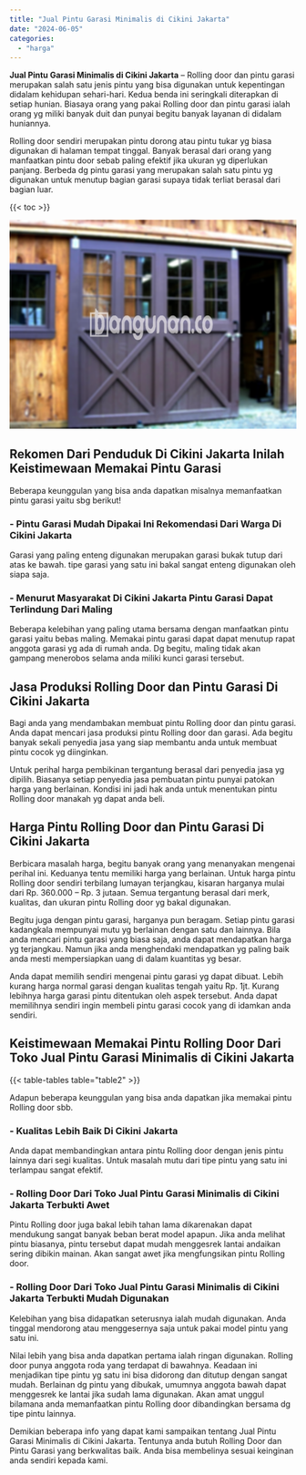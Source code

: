 ```yaml
---
title: "Jual Pintu Garasi Minimalis di Cikini Jakarta"
date: "2024-06-05"
categories: 
  - "harga"
---
```


**Jual Pintu Garasi Minimalis di Cikini Jakarta** – Rolling door dan pintu garasi merupakan salah satu jenis pintu yang bisa digunakan untuk kepentingan didalam kehidupan sehari-hari. Kedua benda ini seringkali diterapkan di setiap hunian. Biasaya orang yang pakai Rolling door dan pintu garasi ialah orang yg miliki banyak duit dan punyai begitu banyak layanan di didalam huniannya.

Rolling door sendiri merupakan pintu dorong atau pintu tukar yg biasa digunakan di halaman tempat tinggal. Banyak berasal dari orang yang manfaatkan pintu door sebab paling efektif jika ukuran yg diperlukan panjang. Berbeda dg pintu garasi yang merupakan salah satu pintu yg digunakan untuk menutup bagian garasi supaya tidak terliat berasal dari bagian luar.

{{< toc >}}

![Jual Pintu Garasi Minimalis di Cikini Jakarta](/images/pintu-garasi-03.png)

## Rekomen Dari Penduduk Di Cikini Jakarta Inilah Keistimewaan Memakai Pintu Garasi

Beberapa keunggulan yang bisa anda dapatkan misalnya memanfaatkan pintu garasi yaitu sbg berikut!

### \- Pintu Garasi Mudah Dipakai Ini Rekomendasi Dari Warga Di Cikini Jakarta

Garasi yang paling enteng digunakan merupakan garasi bukak tutup dari atas ke bawah. tipe garasi yang satu ini bakal sangat enteng digunakan oleh siapa saja.

### \- Menurut Masyarakat Di Cikini Jakarta Pintu Garasi Dapat Terlindung Dari Maling

Beberapa kelebihan yang paling utama bersama dengan manfaatkan pintu garasi yaitu bebas maling. Memakai pintu garasi dapat dapat menutup rapat anggota garasi yg ada di rumah anda. Dg begitu, maling tidak akan gampang menerobos selama anda miliki kunci garasi tersebut.

## Jasa Produksi Rolling Door dan Pintu Garasi Di Cikini Jakarta

Bagi anda yang mendambakan membuat pintu Rolling door dan pintu garasi. Anda dapat mencari jasa produksi pintu Rolling door dan garasi. Ada begitu banyak sekali penyedia jasa yang siap membantu anda untuk membuat pintu cocok yg diinginkan.

Untuk perihal harga pembikinan tergantung berasal dari penyedia jasa yg dipilih. Biasanya setiap penyedia jasa pembuatan pintu punyai patokan harga yang berlainan. Kondisi ini jadi hak anda untuk menentukan pintu Rolling door manakah yg dapat anda beli.

## Harga Pintu Rolling Door dan Pintu Garasi Di Cikini Jakarta

Berbicara masalah harga, begitu banyak orang yang menanyakan mengenai perihal ini. Keduanya tentu memiliki harga yang berlainan. Untuk harga pintu Rolling door sendiri terbilang lumayan terjangkau, kisaran harganya mulai dari Rp. 360.000 – Rp. 3 jutaan. Semua tergantung berasal dari merk, kualitas, dan ukuran pintu Rolling door yg bakal digunakan.

Begitu juga dengan pintu garasi, harganya pun beragam. Setiap pintu garasi kadangkala mempunyai mutu yg berlainan dengan satu dan lainnya. Bila anda mencari pintu garasi yang biasa saja, anda dapat mendapatkan harga yg terjangkau. Namun jika anda menghendaki mendapatkan yg paling baik anda mesti mempersiapkan uang di dalam kuantitas yg besar.

Anda dapat memilih sendiri mengenai pintu garasi yg dapat dibuat. Lebih kurang harga normal garasi dengan kualitas tengah yaitu Rp. 1jt. Kurang lebihnya harga garasi pintu ditentukan oleh aspek tersebut. Anda dapat memilihnya sendiri ingin membeli pintu garasi cocok yang di idamkan anda sendiri.

## Keistimewaan Memakai Pintu Rolling Door Dari Toko Jual Pintu Garasi Minimalis di Cikini Jakarta

{{< table-tables table="table2" >}}

Adapun beberapa keunggulan yang bisa anda dapatkan jika memakai pintu Rolling door sbb.

### \- Kualitas Lebih Baik Di Cikini Jakarta

Anda dapat membandingkan antara pintu Rolling door dengan jenis pintu lainnya dari segi kualitas. Untuk masalah mutu dari tipe pintu yang satu ini terlampau sangat efektif.

### \- Rolling Door Dari Toko Jual Pintu Garasi Minimalis di Cikini Jakarta Terbukti Awet

Pintu Rolling door juga bakal lebih tahan lama dikarenakan dapat mendukung sangat banyak beban berat model apapun. Jika anda melihat pintu biasanya, pintu tersebut dapat mudah menggesrek lantai andaikan sering dibikin mainan. Akan sangat awet jika mengfungsikan pintu Rolling door.

### \- Rolling Door Dari Toko Jual Pintu Garasi Minimalis di Cikini Jakarta Terbukti Mudah Digunakan

Kelebihan yang bisa didapatkan seterusnya ialah mudah digunakan. Anda tinggal mendorong atau menggesernya saja untuk pakai model pintu yang satu ini.

Nilai lebih yang bisa anda dapatkan pertama ialah ringan digunakan. Rolling door punya anggota roda yang terdapat di bawahnya. Keadaan ini menjadikan tipe pintu yg satu ini bisa didorong dan ditutup dengan sangat mudah. Berlainan dg pintu yang dibukak, umumnya anggota bawah dapat menggesrek ke lantai jika sudah lama digunakan. Akan amat unggul bilamana anda memanfaatkan pintu Rolling door dibandingkan bersama dg tipe pintu lainnya.

Demikian beberapa info yang dapat kami sampaikan tentang Jual Pintu Garasi Minimalis di Cikini Jakarta. Tentunya anda butuh Rolling Door dan Pintu Garasi yang berkwalitas baik. Anda bisa membelinya sesuai keinginan anda sendiri kepada kami.
